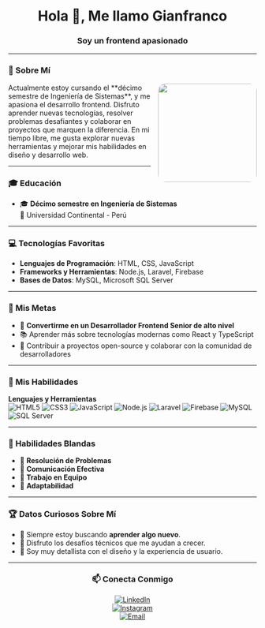 <div align="center">
  <h1>Hola 👋, Me llamo Gianfranco</h1>
  <h3>Soy un frontend apasionado</h3>
</div>

---

### 🚀 Sobre Mí

<p>
  <img src="coding-typing.gif" align="right" style="width: 200px; height: 200px; object-fit: cover; margin-left: 15px; border-radius: 15px;" />
  Actualmente estoy cursando el **décimo semestre de Ingeniería de Sistemas**, y me apasiona el desarrollo frontend.  
  Disfruto aprender nuevas tecnologías, resolver problemas desafiantes y colaborar en proyectos que marquen la diferencia.  
  En mi tiempo libre, me gusta explorar nuevas herramientas y mejorar mis habilidades en diseño y desarrollo web.
</p>

---

### 🎓 Educación
- 🎓 **Décimo semestre en Ingeniería de Sistemas**  
   📍 Universidad Continental - Perú  

---

### 💻 Tecnologías Favoritas
- **Lenguajes de Programación**: HTML, CSS, JavaScript  
- **Frameworks y Herramientas**: Node.js, Laravel, Firebase  
- **Bases de Datos**: MySQL, Microsoft SQL Server  

---

### 🎯 Mis Metas
- 🌟 **Convertirme en un Desarrollador Frontend Senior de alto nivel**  
- 📚 Aprender más sobre tecnologías modernas como React y TypeScript  
- 🤝 Contribuir a proyectos open-source y colaborar con la comunidad de desarrolladores  

---

### 💼 Mis Habilidades

**Lenguajes y Herramientas**  
![HTML5](https://img.shields.io/badge/-HTML5-E34F26?style=flat&logo=html5&logoColor=white)
![CSS3](https://img.shields.io/badge/-CSS3-1572B6?style=flat&logo=css3&logoColor=white)
![JavaScript](https://img.shields.io/badge/-JavaScript-F7DF1E?style=flat&logo=javascript&logoColor=black)
![Node.js](https://img.shields.io/badge/-Node.js-339933?style=flat&logo=node.js&logoColor=white)
![Laravel](https://img.shields.io/badge/-Laravel-FF2D20?style=flat&logo=laravel&logoColor=white)
![Firebase](https://img.shields.io/badge/-Firebase-FFCA28?style=flat&logo=firebase&logoColor=black)
![MySQL](https://img.shields.io/badge/-MySQL-4479A1?style=flat&logo=mysql&logoColor=white)
![SQL Server](https://img.shields.io/badge/-SQL_Server-CC2927?style=flat&logo=microsoft-sql-server&logoColor=white)

---

### 🌟 Habilidades Blandas
- 🧠 **Resolución de Problemas**  
- 💬 **Comunicación Efectiva**  
- 🤝 **Trabajo en Equipo**  
- 🚀 **Adaptabilidad**  

---

### 🏆 Datos Curiosos Sobre Mí
- 🌱 Siempre estoy buscando **aprender algo nuevo**.  
- 🎯 Disfruto los desafíos técnicos que me ayudan a crecer.  
- 🌟 Soy muy detallista con el diseño y la experiencia de usuario.  

---

<div align="center">

### 📫 Conecta Conmigo  
[![LinkedIn](https://img.shields.io/badge/-LinkedIn-0077B5?style=flat&logo=linkedin&logoColor=white)](https://linkedin.com/in/gianoso29)  
[![Instagram](https://img.shields.io/badge/-Instagram-E4405F?style=flat&logo=instagram&logoColor=white)](https://instagram.com/gian_oxa)  
[![Email](https://img.shields.io/badge/-Email-D14836?style=flat&logo=gmail&logoColor=white)](mailto:oagianfranco@gmail.com)

</div>
